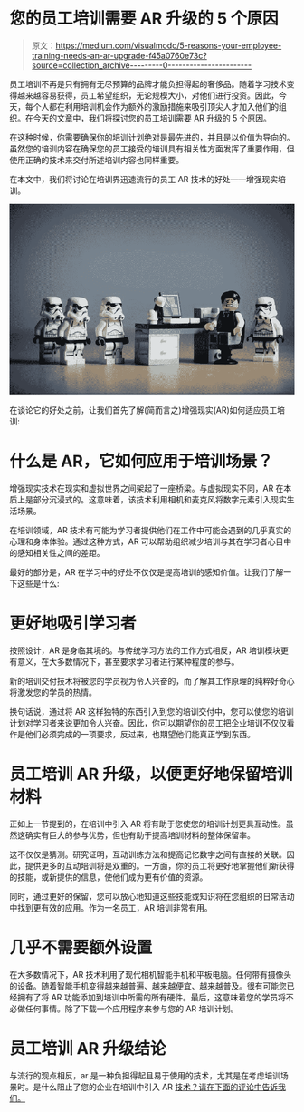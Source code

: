 # 您的员工培训需要 AR 升级的 5 个原因

> 原文：<https://medium.com/visualmodo/5-reasons-your-employee-training-needs-an-ar-upgrade-f45a0760e73c?source=collection_archive---------0----------------------->

员工培训不再是只有拥有无尽预算的品牌才能负担得起的奢侈品。随着学习技术变得越来越容易获得，员工希望组织，无论规模大小，对他们进行投资。因此，今天，每个人都在利用培训机会作为额外的激励措施来吸引顶尖人才加入他们的组织。在今天的文章中，我们将探讨您的员工培训需要 AR 升级的 5 个原因。

在这种时候，你需要确保你的培训计划绝对是最先进的，并且是以价值为导向的。虽然您的培训内容在确保您的员工接受的培训具有相关性方面发挥了重要作用，但使用正确的技术来交付所述培训内容也同样重要。

在本文中，我们将讨论在培训界迅速流行的员工 AR 技术的好处——增强现实培训。

![](img/671ecb95657e144828c0417258ca9f9d.png)

在谈论它的好处之前，让我们首先了解(简而言之)增强现实(AR)如何适应员工培训:

# 什么是 AR，它如何应用于培训场景？

增强现实技术在现实和虚拟世界之间架起了一座桥梁。与虚拟现实不同，AR 在本质上是部分沉浸式的。这意味着，该技术利用相机和麦克风将数字元素引入现实生活场景。

在培训领域，AR 技术有可能为学习者提供他们在工作中可能会遇到的几乎真实的心理和身体体验。通过这种方式，AR 可以帮助组织减少培训与其在学习者心目中的感知相关性之间的差距。

最好的部分是，AR 在学习中的好处不仅仅是提高培训的感知价值。让我们了解一下这些是什么:

# 更好地吸引学习者

按照设计，AR 是身临其境的。与传统学习方法的工作方式相反，AR 培训模块更有意义，在大多数情况下，甚至要求学习者进行某种程度的参与。

新的培训交付技术将被您的学员视为令人兴奋的，而了解其工作原理的纯粹好奇心将激发您的学员的热情。

换句话说，通过将 AR 这样独特的东西引入到您的培训交付中，您可以使您的培训计划对学习者来说更加令人兴奋。因此，你可以期望你的员工把企业培训不仅仅看作是他们必须完成的一项要求，反过来，也期望他们能真正学到东西。

# 员工培训 AR 升级，以便更好地保留培训材料

正如上一节提到的，在培训中引入 AR 将有助于您使您的培训计划更具互动性。虽然这确实有巨大的参与优势，但也有助于提高培训材料的整体保留率。

这不仅仅是猜测。研究证明，互动训练方法和提高记忆数字之间有直接的关联。因此，提供更多的互动培训将是双重的。一方面，你的员工将更好地掌握他们新获得的技能，或新提供的信息，使他们成为更有价值的资源。

同时，通过更好的保留，您可以放心地知道这些技能或知识将在您组织的日常活动中找到更有效的应用。作为一名员工，AR 培训非常有用。

# 几乎不需要额外设置

在大多数情况下，AR 技术利用了现代相机智能手机和平板电脑。任何带有摄像头的设备。随着智能手机变得越来越普遍、越来越便宜、越来越普及。很有可能您已经拥有了将 AR 功能添加到培训中所需的所有硬件。最后，这意味着您的学员将不必做任何事情。除了下载一个应用程序来参与您的 AR 培训计划。

# 员工培训 AR 升级结论

与流行的观点相反，ar 是一种负担得起且易于使用的技术，尤其是在考虑培训场景时。是什么阻止了您的企业在培训中引入 AR [技术？请在下面的评论中告诉我们。](https://visualmodo.com/how-new-technologies-have-transformed-our-daily-lives/)